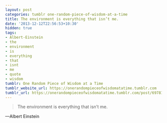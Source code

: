 ```yaml
---
layout: post
categories: tumblr one-random-piece-of-wisdom-at-a-time
title: The environment is everything that isn’t me.
date: '2013-12-12T22:56:53+10:30'
hidden: true
tags:
- Albert-Einstein
- the
- environment
- is
- everything
- that
- isnt
- me
- quote
- wisdom
tumblr: One Random Piece of Wisdom at a Time
tumblr_website_url: https://onerandompieceofwisdomatatime.tumblr.com
tumblr_url: https://onerandompieceofwisdomatatime.tumblr.com/post/69781340241/the-environment-is-everything-that-isnt-me
---
```

> The environment is everything that isn’t me.

—Albert Einstein
